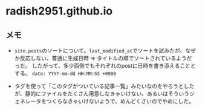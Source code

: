 # radish2951.github.io

## メモ

- `site.posts`のソートについて。`last_modified_at`でソートを試みたが、なぜか反応しない。普通に生成日時 => タイトルの順でソートされているようだった。
したがって、多少面倒でもそれぞれのpostに日時を書き添えることとする。
`date: YYYY-mm-dd HH:MM:SS +0900`

- タグを使って「このタグがついている記事一覧」みたいなのをやろうとしたが、静的にファイルをたくさん用意しなきゃいけない、あるいはそういうジェネレータをつくらなきゃいけないようで、めんどくさいのでやめにした。